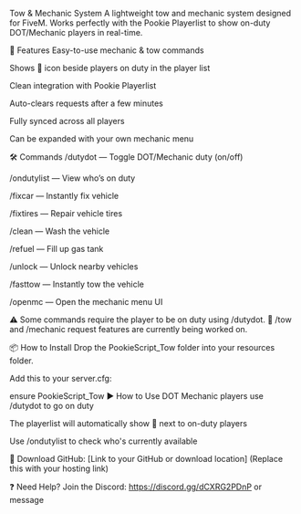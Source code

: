  Tow & Mechanic System
A lightweight tow and mechanic system designed for FiveM. Works perfectly with the Pookie Playerlist to show on-duty DOT/Mechanic players in real-time.

🔧 Features
Easy-to-use mechanic & tow commands

Shows 🔧 icon beside players on duty in the player list

Clean integration with Pookie Playerlist

Auto-clears requests after a few minutes

Fully synced across all players

Can be expanded with your own mechanic menu

🛠️ Commands
/dutydot — Toggle DOT/Mechanic duty (on/off)

/ondutylist — View who’s on duty

/fixcar — Instantly fix vehicle

/fixtires — Repair vehicle tires

/clean — Wash the vehicle

/refuel — Fill up gas tank

/unlock — Unlock nearby vehicles

/fasttow — Instantly tow the vehicle

/openmc — Open the mechanic menu UI

⚠️ Some commands require the player to be on duty using /dutydot.
🚧 /tow and /mechanic request features are currently being worked on.

📦 How to Install
Drop the PookieScript_Tow folder into your resources folder.

Add this to your server.cfg:

ensure PookieScript_Tow
▶️ How to Use
DOT Mechanic players use /dutydot to go on duty

The playerlist will automatically show 🔧 next to on-duty players

Use /ondutylist to check who's currently available

🔗 Download
GitHub: [Link to your GitHub or download location]
(Replace this with your hosting link)

❓ Need Help?
Join the Discord: https://discord.gg/dCXRG2PDnP
or message 
